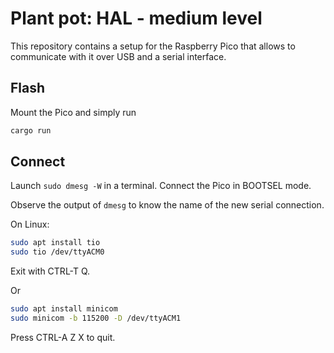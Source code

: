 # Plant pot: HAL - medium level

This repository contains a setup for the Raspberry Pico that allows to communicate with it over USB and a serial interface.


## Flash

Mount the Pico and simply run

```bash
cargo run
```

## Connect

Launch `sudo dmesg -W` in a terminal. Connect the Pico in BOOTSEL mode.

Observe the output of `dmesg` to know the name of the new serial connection.


On Linux:

```bash
sudo apt install tio
sudo tio /dev/ttyACM0
```

Exit with CTRL-T Q.

Or 

```bash
sudo apt install minicom
sudo minicom -b 115200 -D /dev/ttyACM1
```

Press CTRL-A Z X to quit.



